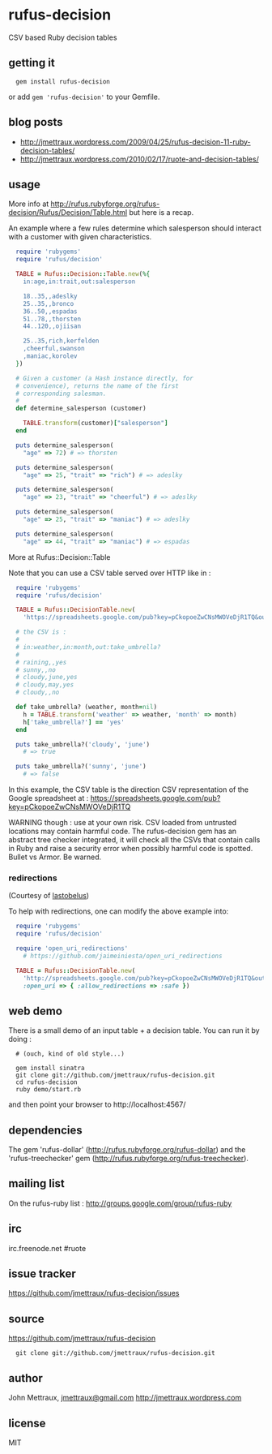 
# rufus-decision

CSV based Ruby decision tables


## getting it

```
  gem install rufus-decision
```

or add ```gem 'rufus-decision'``` to your Gemfile.


## blog posts

* http://jmettraux.wordpress.com/2009/04/25/rufus-decision-11-ruby-decision-tables/
* http://jmettraux.wordpress.com/2010/02/17/ruote-and-decision-tables/


## usage

More info at http://rufus.rubyforge.org/rufus-decision/Rufus/Decision/Table.html but here is a recap.

An example where a few rules determine which salesperson should interact with a customer with given characteristics.


```ruby
  require 'rubygems'
  require 'rufus/decision'

  TABLE = Rufus::Decision::Table.new(%{
    in:age,in:trait,out:salesperson

    18..35,,adeslky
    25..35,,bronco
    36..50,,espadas
    51..78,,thorsten
    44..120,,ojiisan

    25..35,rich,kerfelden
    ,cheerful,swanson
    ,maniac,korolev
  })

  # Given a customer (a Hash instance directly, for
  # convenience), returns the name of the first
  # corresponding salesman.
  #
  def determine_salesperson (customer)

    TABLE.transform(customer)["salesperson"]
  end

  puts determine_salesperson(
    "age" => 72) # => thorsten

  puts determine_salesperson(
    "age" => 25, "trait" => "rich") # => adeslky

  puts determine_salesperson(
    "age" => 23, "trait" => "cheerful") # => adeslky

  puts determine_salesperson(
    "age" => 25, "trait" => "maniac") # => adeslky

  puts determine_salesperson(
    "age" => 44, "trait" => "maniac") # => espadas
```

More at Rufus::Decision::Table

Note that you can use a CSV table served over HTTP like in :

```ruby
  require 'rubygems'
  require 'rufus/decision'

  TABLE = Rufus::DecisionTable.new(
    'https://spreadsheets.google.com/pub?key=pCkopoeZwCNsMWOVeDjR1TQ&output=csv')

  # the CSV is :
  #
  # in:weather,in:month,out:take_umbrella?
  #
  # raining,,yes
  # sunny,,no
  # cloudy,june,yes
  # cloudy,may,yes
  # cloudy,,no

  def take_umbrella? (weather, month=nil)
    h = TABLE.transform('weather' => weather, 'month' => month)
    h['take_umbrella?'] == 'yes'
  end

  puts take_umbrella?('cloudy', 'june')
    # => true

  puts take_umbrella?('sunny', 'june')
    # => false
```

In this example, the CSV table is the direction CSV representation of the Google spreadsheet at : https://spreadsheets.google.com/pub?key=pCkopoeZwCNsMWOVeDjR1TQ

WARNING though : use at your own risk. CSV loaded from untrusted locations may contain harmful code. The rufus-decision gem has an abstract tree checker integrated, it will check all the CSVs that contain calls in Ruby and raise a security error when possibly harmful code is spotted. Bullet vs Armor. Be warned.

### redirections

(Courtesy of [lastobelus](https://github.com/lastobelus))

To help with redirections, one can modify the above example into:

```ruby
  require 'rubygems'
  require 'rufus/decision'

  require 'open_uri_redirections'
    # https://github.com/jaimeiniesta/open_uri_redirections

  TABLE = Rufus::DecisionTable.new(
    'http://spreadsheets.google.com/pub?key=pCkopoeZwCNsMWOVeDjR1TQ&output=csv',
    :open_uri => { :allow_redirections => :safe })
```


## web demo

There is a small demo of an input table + a decision table. You can run it by doing :

```
  # (ouch, kind of old style...)

  gem install sinatra
  git clone git://github.com/jmettraux/rufus-decision.git
  cd rufus-decision
  ruby demo/start.rb
```

and then point your browser to http://localhost:4567/


## dependencies

The gem 'rufus-dollar' (http://rufus.rubyforge.org/rufus-dollar) and the 'rufus-treechecker' gem (http://rufus.rubyforge.org/rufus-treechecker).


## mailing list

On the rufus-ruby list : http://groups.google.com/group/rufus-ruby


## irc

irc.freenode.net #ruote


## issue tracker

https://github.com/jmettraux/rufus-decision/issues


## source

https://github.com/jmettraux/rufus-decision

```
  git clone git://github.com/jmettraux/rufus-decision.git
```


## author

John Mettraux, jmettraux@gmail.com
http://jmettraux.wordpress.com


## license

MIT

